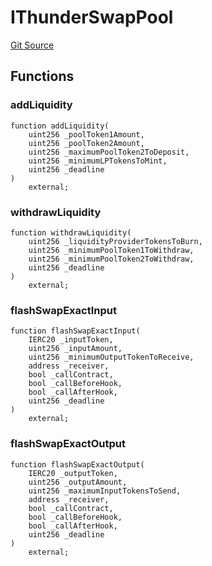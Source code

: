 # IThunderSwapPool
[Git Source](https://github.com/Sahil-Gujrati/thunder-swap/blob/65d96eb516be89fd9526025068582cb68137dd6f/src/core/interfaces/IThunderSwapPool.sol)


## Functions
### addLiquidity


```solidity
function addLiquidity(
    uint256 _poolToken1Amount,
    uint256 _poolToken2Amount,
    uint256 _maximumPoolToken2ToDeposit,
    uint256 _minimumLPTokensToMint,
    uint256 _deadline
)
    external;
```

### withdrawLiquidity


```solidity
function withdrawLiquidity(
    uint256 _liquidityProviderTokensToBurn,
    uint256 _minimumPoolToken1ToWithdraw,
    uint256 _minimumPoolToken2ToWithdraw,
    uint256 _deadline
)
    external;
```

### flashSwapExactInput


```solidity
function flashSwapExactInput(
    IERC20 _inputToken,
    uint256 _inputAmount,
    uint256 _minimumOutputTokenToReceive,
    address _receiver,
    bool _callContract,
    bool _callBeforeHook,
    bool _callAfterHook,
    uint256 _deadline
)
    external;
```

### flashSwapExactOutput


```solidity
function flashSwapExactOutput(
    IERC20 _outputToken,
    uint256 _outputAmount,
    uint256 _maximumInputTokensToSend,
    address _receiver,
    bool _callContract,
    bool _callBeforeHook,
    bool _callAfterHook,
    uint256 _deadline
)
    external;
```

